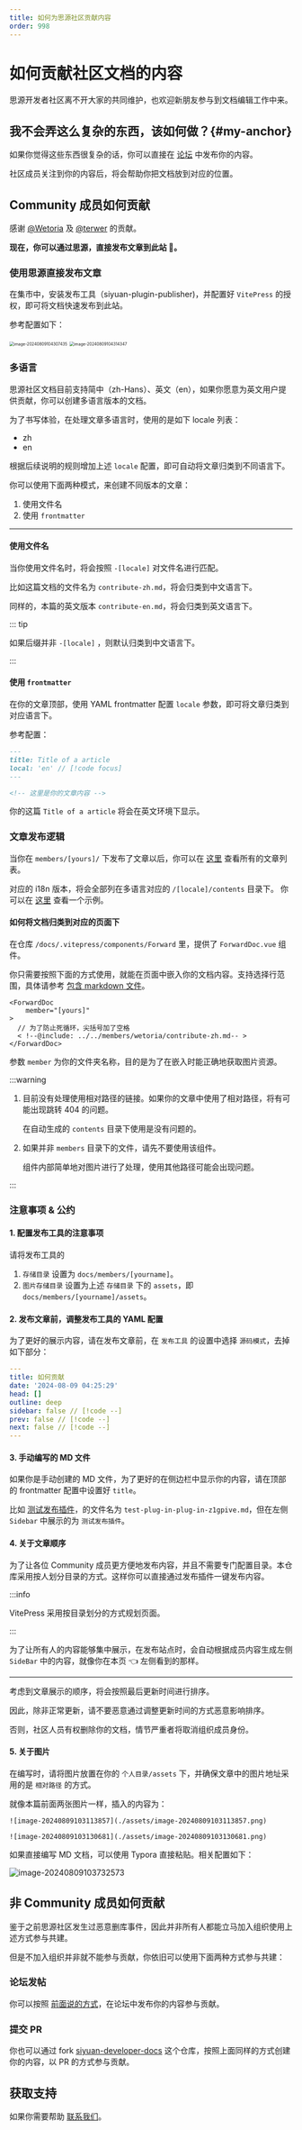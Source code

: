 ```yaml
---
title: 如何为思源社区贡献内容
order: 998
---
```


# 如何贡献社区文档的内容

思源开发者社区离不开大家的共同维护，也欢迎新朋友参与到文档编辑工作中来。

## 我不会弄这么复杂的东西，该如何做？{#my-anchor}

如果你觉得这些东西很复杂的话，你可以直接在 [论坛](https://ld246.com/) 中发布你的内容。

社区成员关注到你的内容后，将会帮助你把文档放到对应的位置。

## Community 成员如何贡献

感谢 [@Wetoria](https://wetoria.me) 及 [@terwer](https://github.com/terwer) 的贡献。

**现在，你可以通过思源，直接发布文章到此站 🎉。**

### 使用思源直接发布文章

在集市中，安装发布工具（siyuan-plugin-publisher)，并配置好 `VitePress` 的授权，即可将文档快速发布到此站。

参考配置如下：

<img src="./assets/image-20240809104307435.png" alt="image-20240809104307435" style="zoom:50%;" />

<img src="./assets/image-20240809104314347.png" alt="image-20240809104314347" style="zoom:50%;" />

### 多语言

思源社区文档目前支持简中（zh-Hans）、英文（en），如果你愿意为英文用户提供贡献，你可以创建多语言版本的文档。

为了书写体验，在处理文章多语言时，使用的是如下 locale 列表：

- zh
- en

根据后续说明的规则增加上述 `locale` 配置，即可自动将文章归类到不同语言下。

你可以使用下面两种模式，来创建不同版本的文章：

1. 使用文件名
2. 使用 `frontmatter`

---

#### 使用文件名

当你使用文件名时，将会按照 `-[locale]` 对文件名进行匹配。

比如这篇文档的文件名为 `contribute-zh.md`，将会归类到中文语言下。

同样的，本篇的英文版本 `contribute-en.md`，将会归类到英文语言下。

::: tip

如果后缀并非 `-[locale]` ，则默认归类到中文语言下。

:::

#### 使用 `frontmatter`

在你的文章顶部，使用 YAML frontmatter 配置 `locale` 参数，即可将文章归类到对应语言下。

参考配置：

```markdown
---
title: Title of a article
local: 'en' // [!code focus]
---

<!-- 这里是你的文章内容 -->
```

你的这篇 `Title of a article` 将会在英文环境下显示。

### 文章发布逻辑

当你在 `members/[yours]/` 下发布了文章以后，你可以在 [这里](/contents/) 查看所有的文章列表。

对应的 i18n 版本，将会全部列在多语言对应的 `/[locale]/contents` 目录下。 你可以在 [这里](/zh-Hans/contents/) 查看一个示例。

#### 如何将文档归类到对应的页面下

在仓库 `/docs/.vitepress/components/Forward` 里，提供了 `ForwardDoc.vue` 组件。

你只需要按照下面的方式使用，就能在页面中嵌入你的文档内容。支持选择行范围，具体请参考 [包含 markdown 文件](https://vitepress.dev/zh/guide/markdown#markdown-file-inclusion)。

```vue
<ForwardDoc
	member="[yours]"
>
  // 为了防止死循环，尖括号加了空格
  < !--@include: ../../members/wetoria/contribute-zh.md-- >
</ForwardDoc>
```

参数 `member` 为你的文件夹名称，目的是为了在嵌入时能正确地获取图片资源。

:::warning

1. 目前没有处理使用相对路径的链接。如果你的文章中使用了相对路径，将有可能出现跳转 404 的问题。

   在自动生成的 `contents` 目录下使用是没有问题的。

2. 如果并非 `members` 目录下的文件，请先不要使用该组件。

   组件内部简单地对图片进行了处理，使用其他路径可能会出现问题。

:::

### 注意事项 & 公约

#### 1. 配置发布工具的注意事项

请将发布工具的

1. `存储目录` 设置为 `docs/members/[yourname]`。
2. `图片存储目录` 设置为上述 `存储目录` 下的 `assets`，即 `docs/members/[yourname]/assets`。

#### 2. 发布文章前，调整发布工具的 YAML 配置

为了更好的展示内容，请在发布文章前，在 `发布工具` 的设置中选择 `源码模式`，去掉如下部分：

```yaml
---
title: 如何贡献
date: '2024-08-09 04:25:29'
head: []
outline: deep
sidebar: false // [!code --]
prev: false // [!code --]
next: false // [!code --]
---
```

#### 3. 手动编写的 MD 文件

如果你是手动创建的 MD 文件，为了更好的在侧边栏中显示你的内容，请在顶部的 frontmatter 配置中设置好 `title`。

比如 [测试发布插件](./test-plug-in-plug-in-z1gpive)，的文件名为 `test-plug-in-plug-in-z1gpive.md`，但在左侧 `Sidebar` 中展示的为 `测试发布插件`。

#### 4. 关于文章顺序

为了让各位 Community 成员更方便地发布内容，并且不需要专门配置目录。本仓库采用按人划分目录的方式。这样你可以直接通过发布插件一键发布内容。

:::info

VitePress 采用按目录划分的方式规划页面。

:::

为了让所有人的内容能够集中展示，在发布站点时，会自动根据成员内容生成左侧 `SideBar` 中的内容，就像你在本页 👈 左侧看到的那样。

---

考虑到文章展示的顺序，将会按照最后更新时间进行排序。

因此，除非正常更新，请不要恶意通过调整更新时间的方式恶意影响排序。

否则，社区人员有权删除你的文档，情节严重者将取消组织成员身份。

#### 5. 关于图片

在编写时，请将图片放置在你的 `个人目录/assets` 下，并确保文章中的图片地址采用的是 `相对路径` 的方式。

就像本篇前面两张图片一样，插入的内容为：

```
![image-20240809103113857](./assets/image-20240809103113857.png)

![image-20240809103130681](./assets/image-20240809103130681.png)
```

如果直接编写 MD 文档，可以使用 Typora 直接粘贴。相关配置如下：

![image-20240809103732573](./assets/image-20240809103732573.png)

## 非 Community 成员如何贡献

鉴于之前思源社区发生过恶意删库事件，因此并非所有人都能立马加入组织使用上述方式参与共建。

但是不加入组织并非就不能参与贡献，你依旧可以使用下面两种方式参与共建：

### 论坛发帖

你可以按照 [前面说的方式](#my-anchor)，在论坛中发布你的内容参与贡献。

### 提交 PR

你也可以通过 fork [siyuan-developer-docs](https://github.com/siyuan-community/siyuan-developer-docs) 这个仓库，按照上面同样的方式创建你的内容，以 PR 的方式参与贡献。

## 获取支持

如果你需要帮助 <a href="/zh-Hans/about/#contactUS" style="color: var(--vp-c-brand-1);" target="_blank">联系我们</a>。
